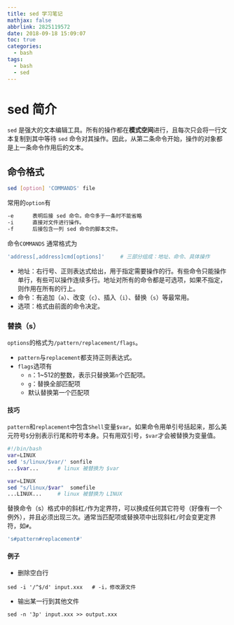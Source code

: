 ```yaml
---
title: sed 学习笔记
mathjax: false
abbrlink: 2825119572
date: 2018-09-18 15:09:07
toc: true
categories:
  - bash
tags:
  - bash
  - sed
---
```


# sed 简介

`sed` 是强大的文本编辑工具。所有的操作都在**模式空间**进行，且每次只会将一行文本复制到其中等待 `sed` 命令对其操作。因此，从第二条命令开始，操作的对象都是上一条命令作用后的文本。

## 命令格式
```bash
sed [option] 'COMMANDS' file
```

常用的`option`有

```bash
-e      表明后接 sed 命令。命令多于一条时不能省略
-i      直接对文件进行操作。
-f      后接包含一列 sed 命令的脚本文件。
```

命令`COMMANDS` 通常格式为

```bash
'address[,address]cmd[options]'     # 三部分组成：地址、命令、具体操作
```

- 地址：右行号、正则表达式给出，用于指定需要操作的行。有些命令只能操作单行，有些可以操作连续多行。地址对所有的命令都是可选项，如果不指定，则作用在所有的行上。
- 命令：有追加（`a`）、改变（`c`）、插入（`i`）、替换（`s`）等最常用。
- 选项：格式由前面的命令决定。

### 替换（s）

`options`的格式为`/pattern/replacement/flags`。

- `pattern`与`replacement`都支持正则表达式。
- `flags`选项有
  - `n`：1~512的整数，表示只替换第`n`个匹配项。
  - `g`：替换全部匹配项
  - 默认替换第一个匹配项


#### 技巧

`pattern`和`replacement`中包含`Shell`变量`$var`。如果命令用单引号括起来，那么美元符号`$`分别表示行尾和符号本身。只有用双引号，`$var`才会被替换为变量值。

```bash
#!/bin/bash
var=LINUX
sed 's/linux/$var/' sonfile
...$var...      # linux 被替换为 $var

var=LINUX
sed "s/linux/$var"  somefile
...LINUX...     # linux 被替换为 LINUX
```

替换命令（s）格式中的斜杠`/`作为定界符，可以换成任何其它符号（好像有一个例外），并且必须出现三次。通常当匹配项或替换项中出现斜杠`/`时会变更定界符，如`#`。

```bash
's#pattern#replacement#'
```

#### 例子

- 删除空白行

`sed -i '/^$/d' input.xxx   # -i，修改源文件`

- 输出某一行到其他文件

`sed -n '3p' input.xxx >> output.xxx`

